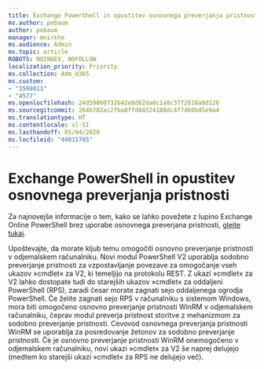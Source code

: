 ```yaml
---
title: Exchange PowerShell in opustitev osnovnega preverjanja pristnosti
ms.author: pebaum
author: pebaum
manager: mnirkhe
ms.audience: Admin
ms.topic: article
ROBOTS: NOINDEX, NOFOLLOW
localization_priority: Priority
ms.collection: Adm_O365
ms.custom:
- "3500011"
- "4577"
ms.openlocfilehash: 24d59860732b42e8d62da8c1a8c37f2018a0d126
ms.sourcegitcommit: 264b782ac2fba8ffd84524180dc4f7d60b45e9a4
ms.translationtype: HT
ms.contentlocale: sl-SI
ms.lasthandoff: 05/04/2020
ms.locfileid: "44015705"
---
```

# <a name="exchange-powershell-and-basic-authentication-deprecation"></a>Exchange PowerShell in opustitev osnovnega preverjanja pristnosti

Za najnovejše informacije o tem, kako se lahko povežete z lupino Exchange Online PowerShell brez uporabe osnovnega preverjana pristnosti, [glejte tukaj](https://aka.ms/psbasicauth).

Upoštevajte, da morate kljub temu omogočiti osnovno preverjanje pristnosti v odjemalskem računalniku.
Novi modul PowerShell V2 uporablja sodobno preverjanje pristnosti za vzpostavljanje povezave za omogočanje vseh ukazov »cmdlet« za V2, ki temeljijo na protokolu REST. Z ukazi »cmdlet« za V2 lahko dostopate tudi do starejših ukazov »cmdlet« za oddaljeni PowerShell (RPS), zaradi česar morate zagnati sejo oddaljenega ogrodja PowerShell. Če želite zagnati sejo RPS v računalniku s sistemom Windows, mora biti omogočeno osnovno preverjanje pristnosti WinRM v odjemalskem računalniku, čeprav modul preverja pristnost storitve z mehanizmom za sodobno preverjanje pristnosti. Cevovod osnovnega preverjanja pristnosti WinRM se uporablja za posredovanje žetonov za sodobno preverjanje pristnosti. Če je osnovno preverjanje pristnosti WinRM onemogočeno v odjemalskem računalniku, novi ukazi »cmdlet« za V2 še naprej delujejo (medtem ko starejši ukazi »cmdlet« za RPS ne delujejo več).
